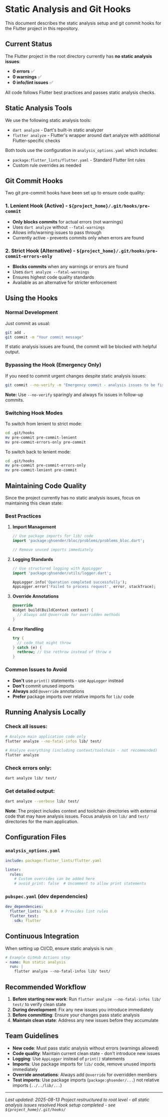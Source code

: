 # Static Analysis and Git Hooks

This document describes the static analysis setup and git commit hooks for the Flutter project in this repository.

## Current Status

The Flutter project in the root directory currently has **no static analysis issues**:

- **0 errors** ✅
- **0 warnings** ✅ 
- **0 info/lint issues** ✅

All code follows Flutter best practices and passes static analysis checks.

## Static Analysis Tools

We use the following static analysis tools:

- `dart analyze` - Dart's built-in static analyzer
- `flutter analyze` - Flutter's wrapper around dart analyze with additional Flutter-specific checks

Both tools use the configuration in `analysis_options.yaml` which includes:
- `package:flutter_lints/flutter.yaml` - Standard Flutter lint rules
- Custom rule overrides as needed

## Git Commit Hooks

Two git pre-commit hooks have been set up to ensure code quality:

### 1. Lenient Hook (Active) - `${project_home}/.git/hooks/pre-commit`

- **Only blocks commits** for actual errors (not warnings)
- Uses `dart analyze` without `--fatal-warnings`
- Allows info/warning issues to pass through
- Currently active - prevents commits only when errors are found

### 2. Strict Hook (Alternative) - `${project_home}/.git/hooks/pre-commit-errors-only`

- **Blocks commits** when any warnings or errors are found
- Uses `dart analyze --fatal-warnings` 
- Ensures highest code quality standards
- Available as an alternative for stricter enforcement

## Using the Hooks

### Normal Development
Just commit as usual:
```bash
git add .
git commit -m "Your commit message"
```

If static analysis issues are found, the commit will be blocked with helpful output.

### Bypassing the Hook (Emergency Only)
If you need to commit urgent changes despite static analysis issues:
```bash
git commit --no-verify -m "Emergency commit - analysis issues to be fixed"
```

**Note:** Use `--no-verify` sparingly and always fix issues in follow-up commits.

### Switching Hook Modes
To switch from lenient to strict mode:
```bash
cd .git/hooks
mv pre-commit pre-commit-lenient
mv pre-commit-errors-only pre-commit
```

To switch back to lenient mode:
```bash
cd .git/hooks
mv pre-commit pre-commit-errors-only  
mv pre-commit-lenient pre-commit
```

## Maintaining Code Quality

Since the project currently has no static analysis issues, focus on maintaining this clean state:

### Best Practices

1. **Import Management**
   ```dart
   // Use package imports for lib/ code
   import 'package:ghsender/bloc/problems/problems_bloc.dart';
   
   // Remove unused imports immediately
   ```

2. **Logging Standards**
   ```dart
   // Use structured logging with AppLogger
   import 'package:ghsender/utils/logger.dart';
   
   AppLogger.info('Operation completed successfully');
   AppLogger.error('Failed to process request', error, stackTrace);
   ```

3. **Override Annotations**
   ```dart
   @override
   Widget build(BuildContext context) {
     // Always add @override for overridden methods
   }
   ```

4. **Error Handling**
   ```dart
   try {
     // code that might throw
   } catch (e) {
     rethrow; // Use rethrow instead of throw e
   }
   ```

### Common Issues to Avoid

- **Don't** use `print()` statements - use `AppLogger` instead
- **Don't** commit unused imports
- **Always** add `@override` annotations
- **Prefer** package imports over relative imports for `lib/` code

## Running Analysis Locally

### Check all issues:
```bash
# Analyze main application code only
flutter analyze --no-fatal-infos lib/ test/

# Analyze everything (including context/toolchain - not recommended)
flutter analyze
```

### Check errors only:
```bash
dart analyze lib/ test/
```

### Get detailed output:
```bash
dart analyze --verbose lib/ test/
```

**Note**: The project includes context and toolchain directories with external code that may have analysis issues. Focus analysis on `lib/` and `test/` directories for the main application.

## Configuration Files

### `analysis_options.yaml`
```yaml
include: package:flutter_lints/flutter.yaml

linter:
  rules:
    # Custom overrides can be added here
    # avoid_print: false  # Uncomment to allow print statements
```

### `pubspec.yaml` (dev dependencies)
```yaml
dev_dependencies:
  flutter_lints: ^6.0.0  # Provides lint rules
  flutter_test:
    sdk: flutter
```

## Continuous Integration

When setting up CI/CD, ensure static analysis is run:

```yaml
# Example GitHub Actions step
- name: Run static analysis
  run: |
    flutter analyze --no-fatal-infos lib/ test/
```

## Recommended Workflow

1. **Before starting new work**: Run `flutter analyze --no-fatal-infos lib/ test/` to verify clean state
2. **During development**: Fix any new issues you introduce immediately
3. **Before committing**: Ensure your changes pass static analysis
4. **Maintain clean state**: Address any new issues before they accumulate

## Team Guidelines

- **New code**: Must pass static analysis without errors (warnings allowed)
- **Code quality**: Maintain current clean state - don't introduce new issues  
- **Logging**: Use `AppLogger` instead of `print()` statements
- **Imports**: Use package imports for `lib/` code, remove unused imports immediately
- **Override annotations**: Always add `@override` for overridden members
- **Test imports**: Use package imports (`package:ghsender/...`) not relative imports (`../../lib/...`)

---

*Last updated: 2025-08-13*
*Project restructured to root level - all static analysis issues resolved*
*Hook setup completed - see `${project_home}/.git/hooks/`*
